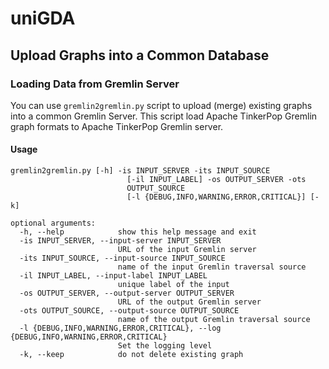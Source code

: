 # uniGDA

## Upload Graphs into a Common Database

### Loading Data from Gremlin Server

You can use `gremlin2gremlin.py` script to upload (merge) existing graphs into a common Gremlin Server.
This script load Apache TinkerPop Gremlin graph formats to Apache TinkerPop
Gremlin server.

#### Usage
```
gremlin2gremlin.py [-h] -is INPUT_SERVER -its INPUT_SOURCE
                          [-il INPUT_LABEL] -os OUTPUT_SERVER -ots
                          OUTPUT_SOURCE
                          [-l {DEBUG,INFO,WARNING,ERROR,CRITICAL}] [-k]

optional arguments:
  -h, --help            show this help message and exit
  -is INPUT_SERVER, --input-server INPUT_SERVER
                        URL of the input Gremlin server
  -its INPUT_SOURCE, --input-source INPUT_SOURCE
                        name of the input Gremlin traversal source
  -il INPUT_LABEL, --input-label INPUT_LABEL
                        unique label of the input
  -os OUTPUT_SERVER, --output-server OUTPUT_SERVER
                        URL of the output Gremlin server
  -ots OUTPUT_SOURCE, --output-source OUTPUT_SOURCE
                        name of the output Gremlin traversal source
  -l {DEBUG,INFO,WARNING,ERROR,CRITICAL}, --log {DEBUG,INFO,WARNING,ERROR,CRITICAL}
                        Set the logging level
  -k, --keep            do not delete existing graph
```
